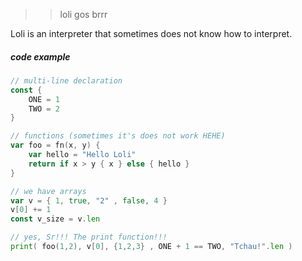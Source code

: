 >> loli gos brrr

Loli is an interpreter that sometimes does not know how to interpret.


##### code example
```go
// multi-line declaration
const {
    ONE = 1
    TWO = 2
}

// functions (sometimes it's does not work HEHE)
var foo = fn(x, y) {
    var hello = "Hello Loli"
    return if x > y { x } else { hello }
}

// we have arrays
var v = { 1, true, "2" , false, 4 }
v[0] += 1
const v_size = v.len

// yes, Sr!!! The print function!!!
print( foo(1,2), v[0], {1,2,3} , ONE + 1 == TWO, "Tchau!".len )
```
